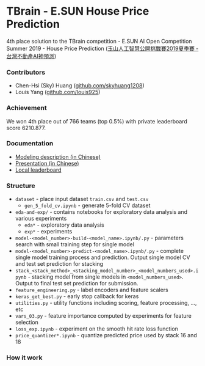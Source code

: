 # TBrain - E.SUN House Price Prediction #
4th place solution to the TBrain competition - E.SUN AI Open Competition Summer 2019 - House Price Prediction ([玉山人工智慧公開挑戰賽2019夏季賽 - 台灣不動產AI神預測](https://tbrain.trendmicro.com.tw/Competitions/Details/6))

### Contributors ###
- Chen-Hsi (Sky) Huang ([github.com/skyhuang1208](http://github.com/skyhuang1208))
- Louis Yang ([github.com/louis925](http://github.com/louis925))

### Achievement ###
We won 4th place out of 766 teams (top 0.5%) with private leaderboard score 6210.877.

### Documentation ###
- [Modeling description (in Chinese)](https://github.com/skyhuang1208/tbrain-realestate/blob/master/doc/建模說明文件_Sky.pdf)
- [Presentation (in Chinese)](https://docs.google.com/presentation/d/1P-N77IkxL-ps-dCR02iWHv2dclDLPBRwHjGHy4CwK-U/edit?usp=sharing)
- [Local leaderboard](https://docs.google.com/spreadsheets/d/16IqWaDjwOKHsVHiRDIBNgdJejel-pppoaUZHPcP0gWw/edit?usp=sharing)

### Structure ###
- `dataset` - place input dataset `train.csv` and `test.csv`
  - `gen_5_fold_cv.ipynb` - generate 5-fold CV dataset
- `eda-and-exp/` - contains notebooks for exploratory data analysis and various experiments
  - `eda*` - exploratory data analysis
  - `exp*` - experiments
- `model-<model_number>-build-<model_name>.ipynb/.py` - parameters search with small training step for single model
- `model-<model_number>-predict-<model_name>.ipynb/.py` - complete single model training process and prediction. Output single model CV and test set prediction for stacking
- `stack_<stack_method>_<stacking_model_number>_<model_numbers_used>.ipynb` - stacking model from single models in `<model_numbers_used>`. Output to final test set prediction for submission.
- `feature_engineering.py` - label encoders and feature scalers
- `keras_get_best.py` - early stop callback for keras
- `utilities.py` - utility functions including scoring, feature processing, ..., etc
- `vars_03.py` - feature importance computed by experiments for feature selection
- `loss_exp.ipynb` - experiment on the smooth hit rate loss function
- `price_quantizer*.ipynb` - quantize predicted price used by stack 16 and 18

### How it work ###
